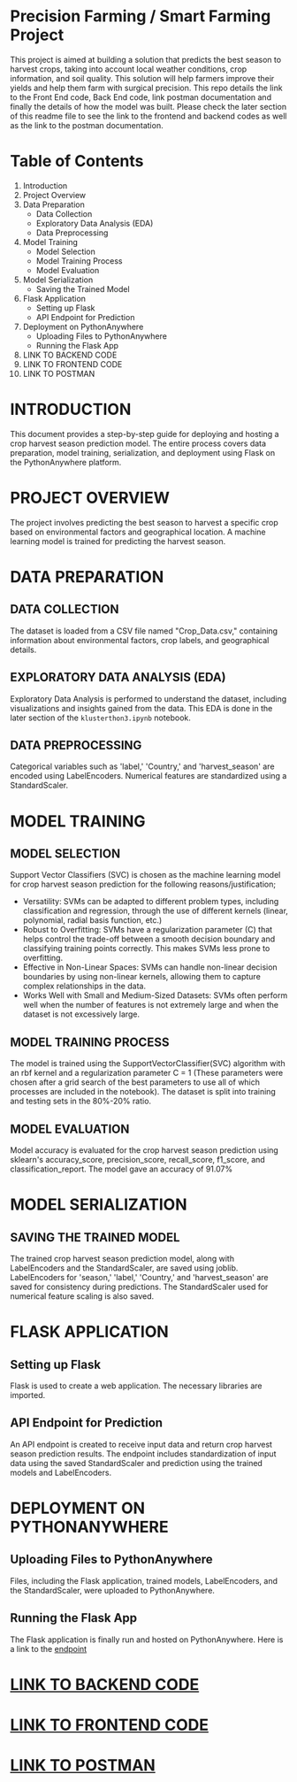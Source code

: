 # Precision Farming / Smart Farming Project
This project is aimed at building a solution that predicts the best season to harvest crops, taking into account local weather conditions, crop information, and soil quality. This solution will help farmers improve their yields and help them farm with surgical precision. This repo details the link to the Front End code, Back End code, link postman documentation and finally the details of how the model was built. Please check the later section of this readme file to see the link to the frontend and backend codes as well as the link to the postman documentation. 

# Table of Contents
1. Introduction
1. Project Overview
1. Data Preparation
   * Data Collection
   * Exploratory Data Analysis (EDA)
   * Data Preprocessing
1. Model Training
   * Model Selection
   * Model Training Process
   * Model Evaluation
1. Model Serialization
   * Saving the Trained Model
1. Flask Application
   * Setting up Flask
   * API Endpoint for Prediction
1. Deployment on PythonAnywhere
   * Uploading Files to PythonAnywhere
   * Running the Flask App
1. LINK TO BACKEND CODE
1. LINK TO FRONTEND CODE
1. LINK TO POSTMAN
# INTRODUCTION
This document provides a step-by-step guide for deploying and hosting a crop harvest season prediction model. The entire process covers data preparation, model training, serialization, and deployment using Flask on the PythonAnywhere platform.

# PROJECT OVERVIEW
The project involves predicting the best season to harvest a specific crop based on environmental factors and geographical location. A machine learning model is trained for predicting the harvest season.

# DATA PREPARATION
## DATA COLLECTION
The dataset is loaded from a CSV file named "Crop_Data.csv," containing information about environmental factors, crop labels, and geographical details.
## EXPLORATORY DATA ANALYSIS (EDA)
Exploratory Data Analysis is performed to understand the dataset, including visualizations and insights gained from the data. This EDA is done in the later section of the `klusterthon3.ipynb` notebook.
## DATA PREPROCESSING
Categorical variables such as 'label,' 'Country,' and 'harvest_season' are encoded using LabelEncoders. Numerical features are standardized using a StandardScaler.

# MODEL TRAINING
## MODEL SELECTION
Support Vector Classifiers (SVC) is chosen as the machine learning model for crop harvest season prediction for the following reasons/justification;
* Versatility: SVMs can be adapted to different problem types, including classification and regression, through the use of different kernels (linear, polynomial, radial basis function, etc.)
* Robust to Overfitting: SVMs have a regularization parameter (C) that helps control the trade-off between a smooth decision boundary and classifying training points correctly. This makes SVMs less prone to overfitting.
* Effective in Non-Linear Spaces: SVMs can handle non-linear decision boundaries by using non-linear kernels, allowing them to capture complex relationships in the data.
* Works Well with Small and Medium-Sized Datasets: SVMs often perform well when the number of features is not extremely large and when the dataset is not excessively large.

## MODEL TRAINING PROCESS
The model is trained using the SupportVectorClassifier(SVC) algorithm with an rbf kernel and a regularization parameter C = 1 (These parameters were chosen after a grid search of the best parameters to use all of which processes are included in the notebook). The dataset is split into training and testing sets in the 80%-20% ratio.

## MODEL EVALUATION
Model accuracy is evaluated for the crop harvest season prediction using sklearn's accuracy_score, precision_score, recall_score, f1_score, and classification_report. The model gave an accuracy of 91.07%

# MODEL SERIALIZATION
## SAVING THE TRAINED MODEL
The trained crop harvest season prediction model, along with LabelEncoders and the StandardScaler, are saved using joblib. LabelEncoders for 'season,' 'label,' 'Country,' and 'harvest_season' are saved for consistency during predictions. The StandardScaler used for numerical feature scaling is also saved.

# FLASK APPLICATION
## Setting up Flask
Flask is used to create a web application. The necessary libraries are imported.

## API Endpoint for Prediction
An API endpoint is created to receive input data and return crop harvest season prediction results. The endpoint includes standardization of input data using the saved StandardScaler and prediction using the trained models and LabelEncoders.

# DEPLOYMENT ON PYTHONANYWHERE
## Uploading Files to PythonAnywhere
Files, including the Flask application, trained models, LabelEncoders, and the StandardScaler, were uploaded to PythonAnywhere.

## Running the Flask App
The Flask application is finally run and hosted on PythonAnywhere.
Here is a link to the [endpoint](https://pelvic23.pythonanywhere.com/predict?temperature=17&humidity=160&ph=7.5&water_availability=80&label=chickpea&country=Nigeria)

# [LINK TO BACKEND CODE](https://github.com/oresho/smartfarm)

# [LINK TO FRONTEND CODE](https://github.com/Abdulsalam24/smartfarm-group)

# [LINK TO POSTMAN](https://documenter.getpostman.com/view/28605577/2s9YeD9ZNQ)


